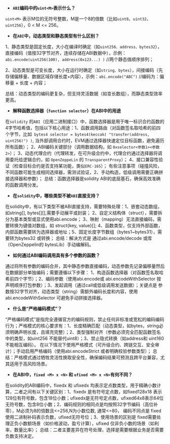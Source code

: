 - **`ABI`编码中的`uint<M>`表示什么？**

`uint<M>` 表示M位的无符号整数，M是一个8的倍数（比如`uint8`、`uint32`、`uint256`），0 < M <= 256。

- **在`ABI`中，动态类型和静态类型有什么区别？**

1、静态类型是固定长度，大小在编译时确定（如`uint256、address、bytes32`），直接编码（值按32字节对齐，连续存储在ABI数据中），示例：`abi.encode(uint256(100), address(0x123...) )`    //两个静态值顺序排列；

2、动态类型是可变长度，大小在运行时确定（如`string、bytes`），间接编码（先存储偏移量、数据区域存储长度+内容），示例：`abi.encode("ABC")`    //编码为：偏移量 + 长度 + 内容；

总结：动态类型的编码更复杂，但支持灵活数据（如变长数组），而静态类型效率更高。

- **解释函数选择器（`function selector`）在ABI中的用途**

在`solidity` 的`ABI`（应用二进制接口）中，函数选择器是用于唯一标识合约函数的4字节哈希值，包括以下核心用途：1、函数调用路由（对函数签名取哈希的前四个字节，比如` bytes4 selector = bytes4(keccak( "transfer(address, uint256)") )`, 当外部调用合约时，EVM通过选择器快速定位目标函数，避免遍历所有函数）； 2、ABI编码关键部分（调用数据结构，如 `0xselector<参数1><参数2>`）； 3、动态代理合约（代理转发，在可升级合约中，代理合约通过选择器将调用委托给逻辑合约，如 `OpenZeppeLin` 的 `TransparentProxy`）； 4、接口兼容性验证（检查目标合约是否支持某功能，类似`ERC-165`）； 有些注意事项（碰撞风险，不同函数可能生成相同选择器，需测试验证，2、手动构造，低级调用需要正确拼接选择器和参数）；  总结：函数选择器是solidity ABI的底层基石，确保高效准确的函数调用分发。

- **在`solidity`中，哪些类型不被`ABI`直接支持？**

在solidity中，有以下类型不被ABI直接支持，需要特殊处理：1、嵌套动态数组，如string[], bytes[][],需要手动展平或封装； 2、自定义结构体（struct），需要拆分为基本类型或显式使用abi.encode； 3、映射（mapping）无法直接编码，需要转换为键值对数组，如 struct{key, value}[]; 4、函数类型，仅支持外部函数，内部函数需要转为选择器或地址；5、固定长度字节数组（bytes1~bytes31），需要转为bytes32 或转换；  总结：解决方式是 通过abi.encode/decode 或库（OpenZeppelin的 bytesLib）手动编解码。

- **如何通过ABI编码调用具有多个参数的函数？**

通过将所有参数的编码合并，其中静态参数直接编码，动态参数先记录偏移量然后在数据部分单独编码；需要遵循以下步骤： 1、构造函数选择器（对函数签名取哈希前四个字节）；2、编码参数（使用abi.encode或 abi.encodeWithSelector 按声明顺序打包参数）；3、发起调用（通过call或低级调用发送数据）；关键点是 参数按32字节对齐，动态类型（string）需额外编码长度和内容，使用abi.encodeWithSelector 可避免手动拼接选择器。

- **什么是“严格编码模式”？**

“严格编码模式”是指完全遵循官方的编码规则，禁止任何非标准或宽松的编码编码行为；严格模式的核心要求有：1、长度精确匹配（动态类型，如bytes，string必须明确声明长度，且填充完整）；2、类型强制对齐（参数必须完全匹配函数签名中的类型，如uint256 不能替代uint8）；3、禁止隐式转换（如address和 uint160 不能相互编码）。 在以下情况下使用严格模式（可升级合约、跨链交互、安全审计）；手动启用严格编码（使用abi.encodeStrict 或者明确校验参数类型）； 总结：严格模式通过牺牲灵活性换取安全性，确保编码结果可预测且跨平台兼容，尤其适用于高风险场景。

- **在ABI中，`fixed <M> x <N>` 和 `ufixed <M> x <N>`有何不同？**

在solidity的ABI编码中，fixed<M>x<N> 和 ufixed<M>x<N> 均表示定点数类型，用于精确小数计算，二者之间有以下关键区别：1、fixed<M>x<N> 是有符号定点数，如fixed128x18 表示128位有符号数，包含18位小数；ufixed<M>x<N>是无符号定点数，ufixed64x8表示64位无符号数，包含8位小数；2、编码规则的相同点是均按照32字节编码（高位补零），M必须为8的倍数且<=256,N为小数位数, 通常<=80， 编码不同点是 fixed使用二进制补码表示负数，ufixed无符号位；3、使用场景的区别是 fixed需要处理正负小数额场景（如价格波动，盈亏计算），ufixed 仅非负小数的场景（如利率，数量比率）； 总结：二者主要差异在符号处理，选择是需要根据业务是否需要负数支持决定。






